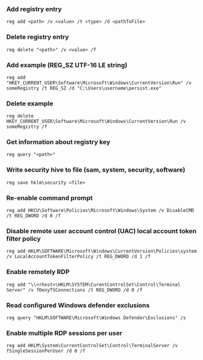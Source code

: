 ### Add registry entry
```
reg add <path> /v <value> /t <type> /d <pathToFile>
```

### Delete registry entry 
```
reg delete "<path>" /v <value> /f
```

### Add example (REG_SZ UTF-16 LE string)
```
reg add "HKEY_CURRENT_USER\Software\Microsoft\Windows\CurrentVersion\Run" /v someRegistry /t REG_SZ /d "C:\Users\username\persist.exe"
```

### Delete example
```
reg delete HKEY_CURRENT_USER\Software\Microsoft\Windows\CurrentVersion\Run /v someRegistry /f
```

### Get information about registry key
```
reg query "<path>"
```

### Write security hive to file (sam, system, security, software)
```
reg save hklm\security <file>
```


### Re-enable command prompt
```
reg add HKCU\Software\Policies\Microsoft\Windows\System /v DisableCMD /t REG_DWORD /d 0 /f
```

### Disable remote user account control (UAC) local account token filter policy
```
reg add HKLM\SOFTWARE\Microsoft\Windows\CurrentVersion\Policies\system /v LocalAccountTokenFilterPolicy /t REG_DWORD /d 1 /f
```

### Enable remotely RDP
```
reg add "\\<rhost>\HKLM\SYSTEM\CurentControlSet\Control\Terminal Server" /v fDenyTSConnections /t REG_DWORD /d 0 /f
```

### Read configured Windows defender exclusions
```
reg query "HKLM\SOFTWARE\Microsoft\Windows Defender\Exclusions" /s
```

### Enable multiple RDP sessions per user
```
reg add HKLM\System\CurrentControlSet\Control\TerminalServer /v fSingleSessionPerUser /d 0 /f
```

